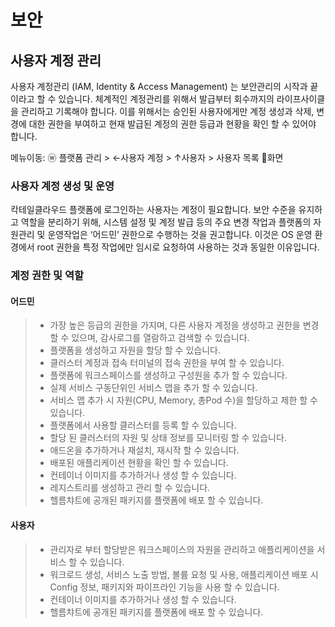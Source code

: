 # 보안

## 사용자 계정 관리

사용자 계정관리 \(IAM, Identity & Access Management\) 는 보안관리의 시작과 끝이라고 할 수 있습니다. 체계적인 계정관리를 위해서 발급부터 회수까지의 라이프사이클을 관리하고 기록해야 합니다. 이를 위해서는 승인된 사용자에게만 계정 생성과 삭제, 변경에 대한 권한을 부여하고 현재 발급된 계정의 권한 등급과 현황을 확인 할 수 있어야 합니다.

메뉴이동: ⓦ 플랫폼 관리 &gt; ←사용자 계정 &gt; ↑사용자 &gt; 사용자 목록 화면



### 사용자 계정 생성 및 운영

칵테일클라우드 플랫폼에 로그인하는 사용자는 계정이 필요합니다. 보안 수준을 유지하고 역할을 분리하기 위해, 시스템 설정 및 계정 발급 등의 주요 변경 작업과 플랫폼의 자원관리 및 운영작업은 ‘어드민’ 권한으로 수행하는 것을 권고합니다. 이것은 OS 운영 환경에서 root 권한을 특정 작업에만 임시로 요청하여 사용하는 것과 동일한 이유입니다.



### 계정 권한 및 역할

#### 어드민

> * 가장 높은 등급의 권한을 가지며, 다른 사용자 계정을 생성하고 권한을 변경할 수 있으며,  감사로그를 열람하고 검색할 수 있습니다.
> * 플랫폼을 생성하고 자원을 할당 할 수 있습니다.
> * 클러스터 계정과 접속 터미널의  접속 권한을 부여 할 수 있습니다.
> * 플랫폼에 워크스페이스를 생성하고 구성원을 추가 할 수 있습니다.
> * 실제 서비스 구동단위인 서비스 맵을 추가 할 수 있습니다.
> * 서비스 맵 추가 시 자원\(CPU, Memory, 총Pod 수\)을 할당하고 제한 할 수 있습니다.
> * 플랫폼에서 사용할 클러스터를 등록 할 수 있습니다.
> * 할당 된 클러스터의 자원 및 상태 정보를 모니터링 할 수 있습니다.
> * 애드온을 추가하거나 재설치, 재시작 할 수 있습니다.
> * 배포된 애플리케이션 현황을 확인 할 수 있습니다.
> * 컨테이너 이미지를 추가하거나 생성 할 수 있습니다.
> * 레지스트리를 생성하고 관리 할 수 있습니다. 
> * 헬름챠트에 공개된 패키지를 플랫폼에 배포 할 수 있습니다.

#### 사용자

> * 관리자로 부터 할당받은 워크스페이스의 자원을 관리하고 애플리케이션을 서비스 할 수 있습니다.
> * 워크로드 생성, 서비스 노출 방법, 볼륨 요청 및 사용, 애플리케이션 배포 시 Config 정보, 패키지와 파이프라인 기능을 사용 할 수 있습니다.
> * 컨테이너 이미지를 추가하거나 생성 할 수 있습니다.
> * 헬름챠트에 공개된 패키지를 플랫폼에 배포 할 수 있습니다.

